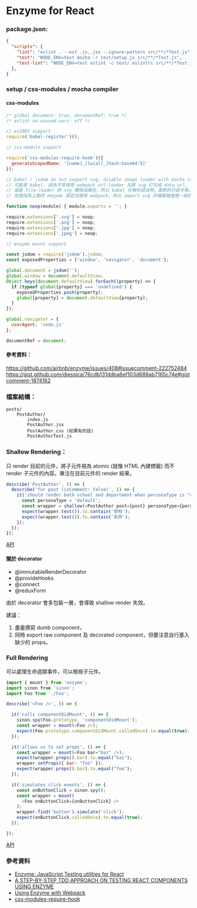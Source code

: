 # Enzyme for React

### package.json:

```json
{
  "scripts": {
    "lint": "eslint . --ext .js,.jsx --ignore-pattern src/**/*Test.js",
    "test": "NODE_ENV=test mocha -r test/setup.js src/**/*Test.js",
    "test-lint": "NODE_ENV=test eslint -c test/.eslintrc src/**/*Test.js",
  },
}
```

### setup / css-modules / mocha compiler

#### css-modules

```js
/* global document: true, documentRef: true */
/* eslint no-unused-vars: off */

// es2005 support
require('babel-register')();

// css-module support

require('css-modules-require-hook')({
  generateScopedName: '[name]_[local]_[hash:base64:5]'
});

// babel / jsdom do not support svg, disable image loader with mocha compiler
// 可能是 babel, 因為平常使用 webpack url-loader 先將 svg 打包成 data url,
// 或是 file-loader 將 svg 轉換成路徑，所以 babel 在解析語法時，面對的只是字串，
// 但是因為上面的 emzyme 設定沒使用 webpack，所以 import svg 的檔案被當做一般的 module 載入。

function noop(module) { module.exports = ''; }

require.extensions['.svg'] = noop;
require.extensions['.png'] = noop;
require.extensions['.jpg'] = noop;
require.extensions['.jpeg'] = noop;

// enzyme mount support

const jsdom = require('jsdom').jsdom;
const exposedProperties = ['window', 'navigator', 'document'];

global.document = jsdom('');
global.window = document.defaultView;
Object.keys(document.defaultView).forEach((property) => {
  if (typeof global[property] === 'undefined') {
    exposedProperties.push(property);
    global[property] = document.defaultView[property];
  }
});

global.navigator = {
  userAgent: 'node.js'
};

documentRef = document;
```

#### 參考資料：
https://github.com/airbnb/enzyme/issues/408#issuecomment-222752484
https://gist.github.com/diessica/76cdb131ddba6ef103d688ab7165c74e#gistcomment-1874162

### 檔案結構：

```
posts/
	PostAuthor/
		index.js
		PostAuthor.jsx
		PostAuthor.css (如果有的話)
		PostAuthorTest.js
```

### Shallow Rendering：

只 render 目前的元件，將子元件視為 atomic (就像 HTML 內建標籤) 而不 render 子元件的內容。專注在目前元件的 render 結果。

```js
describe('PostAuthor', () => {
  describe('for post (isComment: false)', () => {
    it('should render both school and department when personaType is "default"', () => {
      const personaType = 'default';
      const wrapper = shallow(<PostAuthor post={post} personaType={personaType}/>);
      expect(wrapper.text()).to.contain('學校');
      expect(wrapper.text()).to.contain('系所');
    });
  });
});
```

[API](http://airbnb.io/enzyme/docs/api/shallow.html)

#### 關於 decorator

* @immutableRenderDecorator
* @provideHooks
* @connect
* @reduxForm

由於 decorator 會多包裝一層，會導致 shallow render 失效。

建議：

1. 盡量撰寫 dumb component，
2. 同時 export raw component 及 decorated component，但要注意自行塞入缺少的 props。

### Full Rendering

可以處理生命週期事件，可以檢視子元件。

```js
import { mount } from 'enzyme';
import sinon from 'sinon';
import Foo from './Foo';

describe('<Foo />', () => {

  it('calls componentDidMount', () => {
    sinon.spy(Foo.prototype, 'componentDidMount');
    const wrapper = mount(<Foo />);
    expect(Foo.prototype.componentDidMount.calledOnce).to.equal(true);
  });

  it('allows us to set props', () => {
    const wrapper = mount(<Foo bar="baz" />);
    expect(wrapper.props().bar).to.equal("baz");
    wrapper.setProps({ bar: "foo" });
    expect(wrapper.props().bar).to.equal("foo");
  });

  it('simulates click events', () => {
    const onButtonClick = sinon.spy();
    const wrapper = mount(
      <Foo onButtonClick={onButtonClick} />
    );
    wrapper.find('button').simulate('click');
    expect(onButtonClick.calledOnce).to.equal(true);
  });

});
```

[API](http://airbnb.io/enzyme/docs/api/mount.html)



### 參考資料

* [Enzyme: JavaScript Testing utilities for React](https://medium.com/airbnb-engineering/enzyme-javascript-testing-utilities-for-react-a417e5e5090f#.2aal0fu28)
* [A STEP-BY-STEP TDD APPROACH ON TESTING REACT COMPONENTS USING ENZYME](http://thereignn.ghost.io/a-step-by-step-tdd-approach-on-testing-react-components-using-enzyme/)
* [Using Enzyme with Webpack](https://github.com/airbnb/enzyme/blob/master/docs/guides/webpack.md)
* [css-modules-require-hook](https://github.com/css-modules/css-modules-require-hook)
